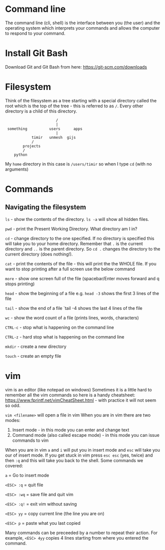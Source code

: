 
# Command line 

The command line (cli, shell) is the interface between you (the user) and the operating system which interprets your commands and allows the computer to respond to your command. 

# Install Git Bash
Download Git and Git Bash from here:
https://git-scm.com/downloads

# Filesystem 
Think of the filesystem as a tree starting with a special directory called the root which is the top of the tree - this is referred to as `/`. Every other directory is a child of this directory. 
```
                       /
                       |
 something          users      apps
                       | 
            timir   unmesh  gijs
            /
        projects
        /
    python
```
My `home` directory in this case is `/users/timir` so when I type `cd` (with no arguments)  

# Commands
## Navigating the filesystem 
`ls` - show the contents of the directory. `ls -a` will show all hidden files. 

`pwd` - print the Present Working Directory. What directory am I in? 

`cd` - change directory to the one specified. If no directory is specified this will take you to your home directory. Remember that `.` is the current directory and `..` is the parent directory. So `cd .` changes the directory to the current directory (does nothing!). 

`cat` - print the contents of the file - this will print the the WHOLE file. If you want to stop printing after a full screen use the below command 

`more` - show one screen full of the file (spacebar/Enter moves forward and q stops printing)

`head` - show the beginning of a file e.g. `head -3` shows the first 3 lines of the file

`tail` - show the end of a file `tail -4 shows the last 4 lines of the file

`wc` - show the word count of a file (prints lines, words, characters)

`CTRL-c` - stop what is happening on the command line 

`CTRL-z` - hard stop what is happening on the command line 

`mkdir` - create a new directory

`touch` - create an empty file

# vim
vim is an editor (like notepad on windows)
Sometimes it is a little hard to remember all the vim commands so here is a handy cheatsheet: https://www.fprintf.net/vimCheatSheet.html - with practice it will not seem so odd. 

`vim <filename>` will open a file in vim
When you are in vim there are two modes:
1. Insert mode - in this mode you can enter and change text
2. Command mode (also called escape mode) - in this mode you can issue commands to vim

When you are in vim `a` and `i` will put you in insert mode and `esc` will take you our of insert mode. If you get stuck in vim press `esc esc` (yes, twice) and then `:q` and this will take you back to the shell. Some commands we covered: 

`a` = Go to insert mode

`<ESC> :q` = quit file 

`<ESC> :wq` = save file and quit vim

`<ESC> :q!` = exit vim without saving

`<ESC> yy` = copy current line (the line you are on)

`<ESC> p` = paste what you last copied

Many commands can be preceeded by a number to repeat their action. For example, `<ESC> 4yy` copies 4 lines starting from where you entered the command. 
